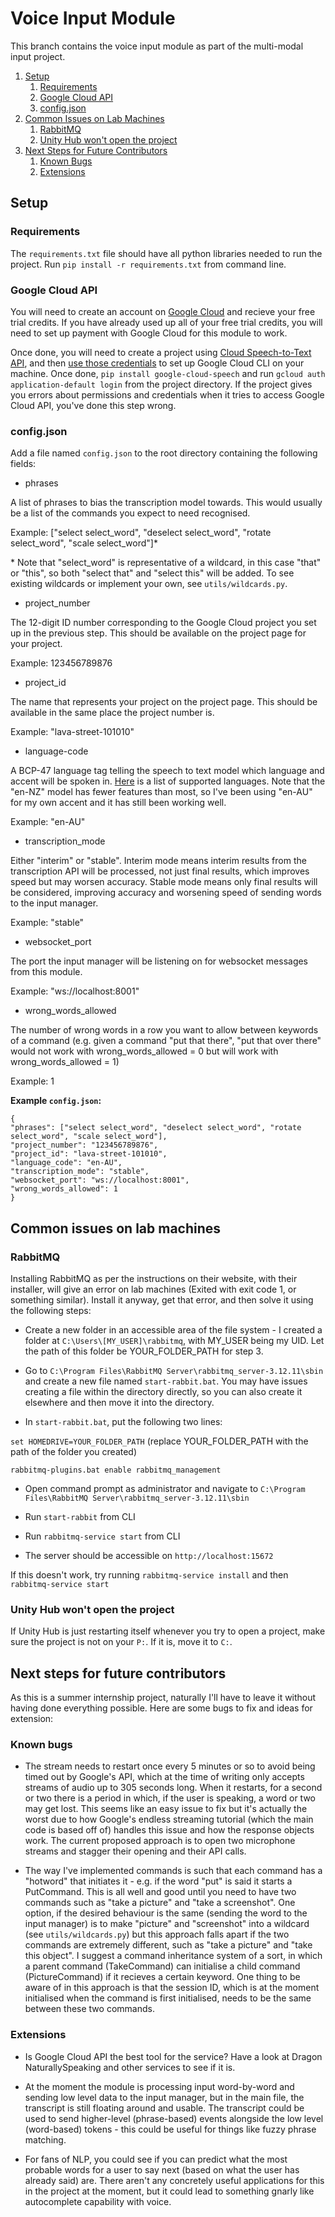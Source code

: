 # Voice Input Module
This branch contains the voice input module as part of the multi-modal input project.

1. [Setup](#setup)
	1. [Requirements](#requirements)
	2. [Google Cloud API](#google-cloud-api)
	3. [config.json](#configjson)
2. [Common Issues on Lab Machines](#common-issues-on-lab-machines)
	1. [RabbitMQ](#rabbitmq)
	2. [Unity Hub won't open the project](#unity-hub-wont-open-the-project)
3. [Next Steps for Future Contributors](#next-steps-for-future-contributors)
	1. [Known Bugs](#known-bugs)
	2. [Extensions](#extensions)


## Setup

### Requirements

The `requirements.txt` file should have all python libraries needed to run the project. Run `pip install -r requirements.txt` from command line.

### Google Cloud API

You will need to create an account on [Google Cloud](https://cloud.google.com/) and recieve your free trial credits. If you have already used up all of your free trial credits, you will need to set up payment with Google Cloud for this module to work.

Once done, you will need to create a project using [Cloud Speech-to-Text API](https://console.cloud.google.com/apis/api/speech.googleapis.com/), and then [use those credentials](https://cloud.google.com/docs/authentication/provide-credentials-adc) to set up Google Cloud CLI on your machine. Once done, `pip install google-cloud-speech` and run `gcloud auth application-default login` from the project directory. If the project gives you errors about permissions and credentials when it tries to access Google Cloud API, you've done this step wrong.


### config.json

Add a file named `config.json` to the root directory containing the following fields:

- phrases 

A list of phrases to bias the transcription model towards. This would usually be a list of the commands you expect to need recognised.

Example: \["select select_word", "deselect select_word", "rotate select_word", "scale select_word"\]\*

\* Note that "select_word" is representative of a wildcard, in this case "that" or "this", so both "select that" and "select this" will be added. To see existing wildcards or implement your own, see `utils/wildcards.py`.

- project_number

The 12-digit ID number corresponding to the Google Cloud project you set up in the previous step. This should be available on the project page for your project.

Example: 123456789876

- project_id

The name that represents your project on the project page. This should be available in the same place the project number is.

Example: "lava-street-101010"

- language-code

A BCP-47 language tag telling the speech to text model which language and accent will be spoken in. [Here](https://cloud.google.com/speech-to-text/docs/speech-to-text-supported-languages) is a list of supported languages. Note that the "en-NZ" model has fewer features than most, so I've been using "en-AU" for my own accent and it has still been working well.

Example: "en-AU"

- transcription_mode

Either "interim" or "stable". Interim mode means interim results from the transcription API will be processed, not just final results, which improves speed but may worsen accuracy. Stable mode means only final results will be considered, improving accuracy and worsening speed of sending words to the input manager.

Example: "stable"

- websocket_port

The port the input manager will be listening on for websocket messages from this module.

Example: "ws://localhost:8001"

- wrong_words_allowed

The number of wrong words in a row you want to allow between keywords of a command (e.g. given a command "put that there", "put that over there" would not work with wrong_words_allowed = 0 but will work with wrong_words_allowed = 1)

Example: 1

**Example `config.json`:**

```
{
"phrases": ["select select_word", "deselect select_word", "rotate select_word", "scale select_word"],
"project_number": "123456789876",
"project_id": "lava-street-101010",
"language_code": "en-AU",
"transcription_mode": "stable",
"websocket_port": "ws://localhost:8001",
"wrong_words_allowed": 1
}
```


## Common issues on lab machines

### RabbitMQ

Installing RabbitMQ as per the instructions on their website, with their installer, will give an error on lab machines (Exited with exit code 1, or something similar). Install it anyway, get that error, and then solve it using the following steps:

- Create a new folder in an accessible area of the file system - I created a folder at `C:\Users\[MY_USER]\rabbitmq`, with MY_USER being my UID. Let the path of this folder be YOUR_FOLDER_PATH for step 3.

- Go to `C:\Program Files\RabbitMQ Server\rabbitmq_server-3.12.11\sbin` and create a new file named `start-rabbit.bat`. You may have issues creating a file within the directory directly, so you can also create it elsewhere and then move it into the directory.

- In `start-rabbit.bat`, put the following two lines:

`set HOMEDRIVE=YOUR_FOLDER_PATH` (replace YOUR_FOLDER_PATH with the path of the folder you created)

`rabbitmq-plugins.bat enable rabbitmq_management`

- Open command prompt as administrator and navigate to `C:\Program Files\RabbitMQ Server\rabbitmq_server-3.12.11\sbin`

- Run `start-rabbit` from CLI

- Run `rabbitmq-service start` from CLI

- The server should be accessible on `http://localhost:15672`

If this doesn't work, try running `rabbitmq-service install` and then `rabbitmq-service start`

### Unity Hub won't open the project
If Unity Hub is just restarting itself whenever you try to open a project, make sure the project is not on your `P:`. If it is, move it to `C:`.

## Next steps for future contributors

As this is a summer internship project, naturally I'll have to leave it without having done everything possible. Here are some bugs to fix and ideas for extension:

### Known bugs

- The stream needs to restart once every 5 minutes or so to avoid being timed out by Google's API, which at the time of writing only accepts streams of audio up to 305 seconds long. When it restarts, for a second or two there is a period in which, if the user is speaking, a word or two may get lost. This seems like an easy issue to fix but it's actually the worst due to how Google's endless streaming tutorial (which the main code is based off of) handles this issue and how the response objects work. The current proposed approach is to open two microphone streams and stagger their opening and their API calls.

- The way I've implemented commands is such that each command has a "hotword" that initiates it - e.g. if the word "put" is said it starts a PutCommand. This is all well and good until you need to have two commands such as "take a picture" and "take a screenshot". One option, if the desired behaviour is the same (sending the word to the input manager) is to make "picture" and "screenshot" into a wildcard (see `utils/wildcards.py`) but this approach falls apart if the two commands are extremely different, such as "take a picture" and "take this object". I suggest a command inheritance system of a sort, in which a parent command (TakeCommand) can initialise a child command (PictureCommand) if it recieves a certain keyword. One thing to be aware of in this approach is that the session ID, which is at the moment initialised when the command is first initialised, needs to be the same between these two commands.

### Extensions

- Is Google Cloud API the best tool for the service? Have a look at Dragon NaturallySpeaking and other services to see if it is.

- At the moment the module is processing input word-by-word and sending low level data to the input manager, but in the main file, the transcript is still floating around and usable. The transcript could be used to send higher-level (phrase-based) events alongside the low level (word-based) tokens - this could be useful for things like fuzzy phrase matching.

- For fans of NLP, you could see if you can predict what the most probable words for a user to say next (based on what the user has already said) are. There aren't any concretely useful applications for this in the project at the moment, but it could lead to something gnarly like autocomplete capability with voice.

